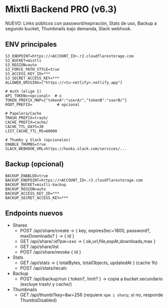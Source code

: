 # Mixtli Backend PRO (v6.3)

NUEVO: Links públicos con password/expiración, Stats de uso, Backup a segundo bucket, Thumbnails bajo demanda, Slack webhook.

## ENV principales
```
S3_ENDPOINT=https://<ACCOUNT_ID>.r2.cloudflarestorage.com
S3_BUCKET=mixtli
S3_REGION=auto
S3_FORCE_PATH_STYLE=true
S3_ACCESS_KEY_ID=***
S3_SECRET_ACCESS_KEY=***
ALLOWED_ORIGINS=["https://<tu-netlify>.netlify.app"]

# Auth (elige 1)
API_TOKEN=<opcional>  # o
TOKEN_PREFIX_MAP={"tokenA":"userA/","tokenB":"userB/"}
ROOT_PREFIX=           # opcional

# Papelera/Cache
TRASH_PREFIX=trash/
CACHE_PREFIX=cache/
CACHE_TTL_DAYS=30
LIST_CACHE_TTL_MS=60000

# Thumbs y Slack (opcionales)
ENABLE_THUMBS=true
SLACK_WEBHOOK_URL=https://hooks.slack.com/services/...
```

## Backup (opcional)
```
BACKUP_ENABLED=true
BACKUP_ENDPOINT=https://<ACCOUNT_ID>.r2.cloudflarestorage.com
BACKUP_BUCKET=mixtli-backup
BACKUP_REGION=auto
BACKUP_ACCESS_KEY_ID=***
BACKUP_SECRET_ACCESS_KEY=***
```

## Endpoints nuevos
- Shares
  - POST /api/share/create  -> { key, expiresSec=1800, password?, maxDownloads? } -> { id }
  - GET  /api/share/:id?pw=xxx  -> { ok,url,file,expAt,downloads,max }
  - GET  /api/share/list
  - POST /api/share/revoke { id }
- Stats
  - GET  /api/stats           -> { totalBytes, totalObjects, updatedAt } (cache 1h)
  - POST /api/stats/recalc
- Backup
  - POST /api/backup/run { token?, limit? } -> copia a bucket secundario (excluye trash/ y cache/)
- Thumbnails
  - GET  /api/thumb?key=<obj>&w=256  (requiere `npm i sharp`; si no, responde ThumbsDisabled)
